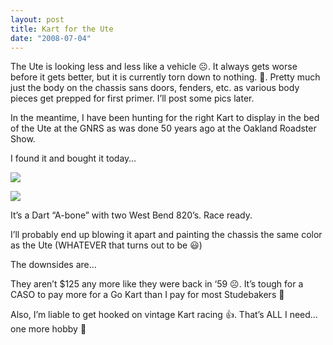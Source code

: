 ```yaml
---
layout: post
title: Kart for the Ute
date: "2008-07-04"
---
```


The Ute is looking less and less like a vehicle ☹️. It always gets worse before it gets better, but it is currently torn down to nothing. 😬. Pretty much just the body on the chassis sans doors, fenders, etc. as various body pieces get prepped for first primer. I’ll post some pics later.

In the meantime, I have been hunting for the right Kart to display in the bed of the Ute at the GNRS as was done 50 years ago at the Oakland Roadster Show.

I found it and bought it today…

![](/images/pop/studeute/DartABonewithtwin820s.jpg)

![](/images/pop/studeute/DartABone-frontview.jpg)

It’s a Dart “A-bone” with two West Bend 820’s. Race ready.

I’ll probably end up blowing it apart and painting the chassis the same color as the Ute (WHATEVER that turns out to be 😃)

The downsides are…

They aren’t $125 any more like they were back in ‘59 ☹️. It’s tough for a CASO to pay more for a Go Kart than I pay for most Studebakers 🤨

Also, I’m liable to get hooked on vintage Kart racing 👍. That’s ALL I need…one more hobby 😤
